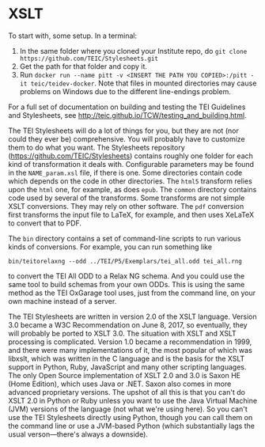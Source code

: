 # XSLT

To start with, some setup. In a terminal:

1. In the same folder where you cloned your Institute repo, do `git clone https://github.com/TEIC/Stylesheets.git`
2. Get the path for that folder and copy it.
3. Run `docker run --name pitt -v <INSERT THE PATH YOU COPIED>:/pitt -it teic/teidev-docker`. Note that files in mounted directories may cause problems on Windows due to the different line-endings problem.

For a full set of documentation on building and testing the TEI Guidelines and Stylesheets, see <http://teic.github.io/TCW/testing_and_building.html>.

The TEI Stylesheets will do a lot of things for you, but they are not (nor could they ever be) comprehensive. You will probably have to customize them to do what you want. The Stylesheets repository (https://github.com/TEIC/Stylesheets) contains roughly one folder for each kind of transformation it deals with. Configurable parameters may be found in the `NAME_param.xsl` file, if there is one. Some directories contain code which depends on the code in other directories. The `html5` transform relies upon the `html` one, for example, as does `epub`. The `common` directory contains code used by several of the transforms. Some transforms are not simple XSLT conversions. They may rely on other software. The `pdf` conversion first transforms the input file to LaTeX, for example, and then uses XeLaTeX to convert that to PDF.

The `bin` directory contains a set of command-line scripts to run various kinds of conversions. For example, you can run something like

```
bin/teitorelaxng --odd ../TEI/P5/Exemplars/tei_all.odd tei_all.rng
```
to convert the TEI All ODD to a Relax NG schema. And you could use the same tool to build schemas from your own ODDs. This is using the same method as the TEI OxGarage tool uses, just from the command line, on your own machine instead of a server.

The TEI Stylesheets are written in version 2.0 of the XSLT language. Version 3.0 became a W3C Recommendation on June 8, 2017, so eventually, they will probably be ported to XSLT 3.0. The situation with XSLT and XSLT processing is complicated. Version 1.0 became a recommendation in 1999, and there were many implementations of it, the most popular of which was libxslt, which was written in the C language and is the basis for the XSLT support in Python, Ruby, JavaScript and many other scripting languages. The only Open Source implementation of XSLT 2.0 and 3.0 is Saxon HE (Home Edition), which uses Java or .NET. Saxon also comes in more advanced proprietary versions. The upshot of all this is that you can't do XSLT 2.0 in Python or Ruby unless you want to use the Java Virtual Machine (JVM) versions of the language (not what we're using here). So you can't use the TEI Stylesheets directly using Python, though you can call them on the command line or use a JVM-based Python (which substantially lags the usual verson—there's always a downside).
